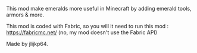 This mod make emeralds more useful in Minecraft by adding emerald tools, armors & more.

This mod is coded with Fabric, so you will it need to run this mod : https://fabricmc.net/ (no, my mod doesn't use the Fabric API)

Made by jlijkp64.
